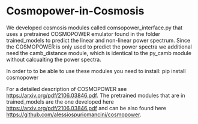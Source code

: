 # Cosmopower-in-Cosmosis

We developed cosmosis modules called comsopower_interface.py that uses a pretrained COSMOPOWER emulator found in the folder trained_models to predict the linear and non-linear power spectrum.
Since the COSMOPOWER is only used to predict the power spectra we additional need the camb_distance module, which is identical to the py_camb module without calcualting the power spectra. 

In order to to be able to use these modules you need to install:
pip install cosmopower

For a detailed description of COSMOPOWER see https://arxiv.org/pdf/2106.03846.pdf.
The pretrained modules that are in trained_models are the one developed here https://arxiv.org/pdf/2106.03846.pdf and can be also found here https://github.com/alessiospuriomancini/cosmopower.



